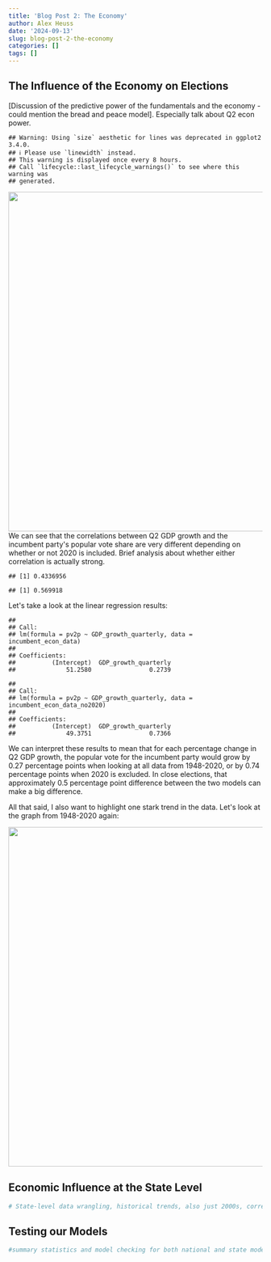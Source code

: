 ```yaml
---
title: 'Blog Post 2: The Economy'
author: Alex Heuss
date: '2024-09-13'
slug: blog-post-2-the-economy
categories: []
tags: []
---
```





## The Influence of the Economy on Elections

[Discussion of the predictive power of the fundamentals and the economy - could mention the bread and peace model]. Especially talk about Q2 econ power.






```
## Warning: Using `size` aesthetic for lines was deprecated in ggplot2 3.4.0.
## ℹ Please use `linewidth` instead.
## This warning is displayed once every 8 hours.
## Call `lifecycle::last_lifecycle_warnings()` to see where this warning was
## generated.
```

<img src="{{< blogdown/postref >}}index_files/figure-html/unnamed-chunk-3-1.png" width="672" />
We can see that the correlations between Q2 GDP growth and the incumbent party's popular vote share are very different depending on whether or not 2020 is included. Brief analysis about whether either correlation is actually strong. 

```
## [1] 0.4336956
```

```
## [1] 0.569918
```
Let's take a look at the linear regression results: 

```
## 
## Call:
## lm(formula = pv2p ~ GDP_growth_quarterly, data = incumbent_econ_data)
## 
## Coefficients:
##          (Intercept)  GDP_growth_quarterly  
##              51.2580                0.2739
```

```
## 
## Call:
## lm(formula = pv2p ~ GDP_growth_quarterly, data = incumbent_econ_data_no2020)
## 
## Coefficients:
##          (Intercept)  GDP_growth_quarterly  
##              49.3751                0.7366
```
We can interpret these results to mean that for each percentage change in Q2 GDP growth, the popular vote for the incumbent party would grow by 0.27 percentage points when looking at all data from 1948-2020, or by 0.74 percentage points when 2020 is excluded. In close elections, that approximately 0.5 percentage point difference between the two models can make a big difference. 

All that said, I also want to highlight one stark trend in the data. Let's look at the graph from 1948-2020 again:



<img src="{{< blogdown/postref >}}index_files/figure-html/unnamed-chunk-7-1.png" width="672" />

## Economic Influence at the State Level


``` r
# State-level data wrangling, historical trends, also just 2000s, correlations between available state economic data to consider multi-variable approach
```

## Testing our Models


``` r
#summary statistics and model checking for both national and state models
```









